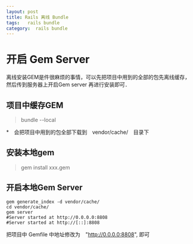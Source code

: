 ```yaml
---
layout: post
title: Rails 离线 Bundle
tags:   rails bundle
category:  rails bundle
---
```



# 开启 Gem Server
离线安装GEM是件很麻烦的事情，可以先把项目中用到的全部的包先离线缓存，然后传到服务器上开启Gem server 再进行安装即可．

## 项目中缓存GEM

>bundle --local

*　会把项目中用到的包全部下载到　vendor/cache/　目录下

## 安装本地gem

>gem install xxx.gem


## 开启本地Gem Server

```
gem generate_index -d vendor/cache/
cd vendor/cache/
gem server
#Server started at http://0.0.0.0:8808
#Server started at http://[::]:8808
```

把项目中 Gemfile 中地址修改为　"http://0.0.0.0:8808", 即可

